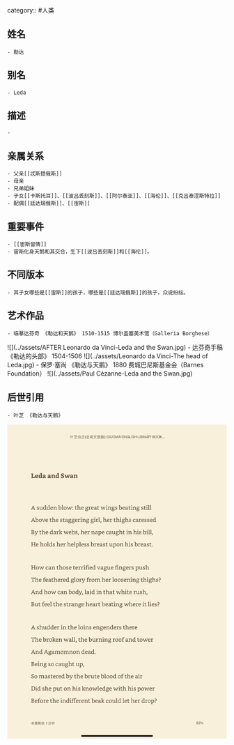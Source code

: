 category:: #人类
## 姓名
	- 勒达
## 别名
	- Leda
## 描述
	-
## 亲属关系
	- 父亲[[忒斯提俄斯]]
	- 母亲
	- 兄弟姐妹
	- 子女[[卡斯托耳]]、[[波吕丢刻斯]]、[[阿尔泰亚]]、[[海伦]]、[[克吕泰涅斯特拉]]
	- 配偶[[廷达瑞俄斯]]、[[宙斯]]
## 重要事件
	- [[宙斯留情]]
	- 宙斯化身天鹅和其交合，生下[[波吕丢刻斯]]和[[海伦]]。
## 不同版本
	- 其子女哪些是[[宙斯]]的孩子，哪些是[[廷达瑞俄斯]]的孩子，众说纷纭。
## 艺术作品
	- 临摹达芬奇 《勒达和天鹅》 1510-1515 博尔盖塞美术馆（Galleria Borghese）
 ![](../assets/AFTER Leonardo da Vinci-Leda and the Swan.jpg)
	- 达芬奇手稿 《勒达的头部》 1504-1506
 ![](../assets/Leonardo da Vinci-The head of Leda.jpg)
	- 保罗·塞尚 《勒达与天鹅》 1880 费城巴尼斯基金会（Barnes Foundation）
 ![](../assets/Paul Cézanne-Leda and the Swan.jpg)
## 后世引用
	- 叶芝 《勒达与天鹅》
 ![](../assets/叶芝-《勒达与天鹅》.png)
